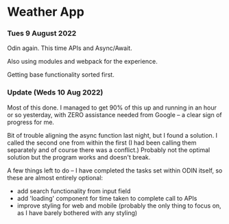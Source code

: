 # Weather App

### Tues 9 August 2022

Odin again. This time APIs and Async/Await.

Also using modules and webpack for the experience.

Getting base functionality sorted first.

### Update (Weds 10 Aug 2022)

Most of this done. I managed to get 90% of this up and running in an hour or so yesterday, with ZERO assistance needed from Google – a clear sign of progress for me.

Bit of trouble aligning the async function last night, but I found a solution. I called the second one from within the first (I had been calling them separately and of course there was a conflict.) Probably not the optimal solution but the program works and doesn't break.

A few things left to do – I have completed the tasks set within ODIN itself, so these are almost entirely optional:

-   add search functionality from input field
-   add 'loading' component for time taken to complete call to APIs
-   improve styling for web and mobile (probably the only thing to focus on, as I have barely bothered with any styling)
